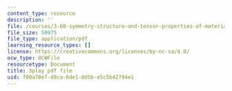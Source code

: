 ```yaml
---
content_type: resource
description: ''
file: /courses/3-60-symmetry-structure-and-tensor-properties-of-materials-fall-2005/f00a70e7d0ca6de10d5be5c5b42794e1_aWdqvyhzzIY.pdf
file_size: 59975
file_type: application/pdf
learning_resource_types: []
license: https://creativecommons.org/licenses/by-nc-sa/4.0/
ocw_type: OCWFile
resourcetype: Document
title: 3play pdf file
uid: f00a70e7-d0ca-6de1-0d5b-e5c5b42794e1
---
```

